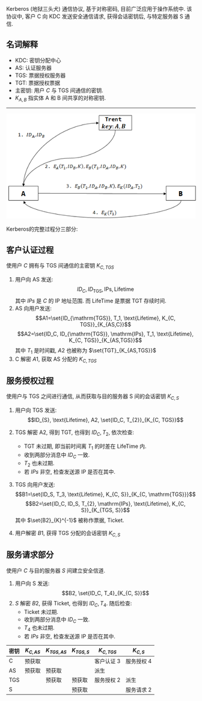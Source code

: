  Kerberos (地狱三头犬) 通信协议, 基于对称密码, 目前广泛应用于操作系统中. 该协议中, 客户 C 向 KDC 发送安全通信请求, 获得会话密钥后, 与特定服务器 S 通信.

## 名词解释

- KDC: 密钥分配中心
- AS: 认证服务器
- TGS: 票据授权服务器
- TGT: 票据授权票据
- 主密钥: 用户 $C$ 与 TGS 间通信的密钥.
- $K_{A,B}$ 指实体 A 和 B 间共享的对称密钥.

***
![|450](../../../attach/Pasted%20image%2020240408205208.png)

Kerberos的完整过程分三部分:

## 客户认证过程

使用户 $C$ 拥有与 TGS 间通信的主密钥 $K_{C,TGS}$

1. 用户向 AS 发送: $$ID_C, ID_{\mathrm{TGS}}, \mathrm{IPs}, \text{Lifetime}$$  其中 $IPs$ 是 $C$ 的 IP 地址范围. 而 LifeTime 是票据 TGT 存续时间.
2. AS 向用户发送: $$A1=\set{ID_{\mathrm{TGS}}, T_1, \text{Lifetime}, K_{C, TGS}}_{K_{AS,C}}$$ $$A2=\set{ID_C, ID_{\mathrm{TGS}}, \mathrm{IPs}, T_1, \text{Lifetime}, K_{C, TGS}}_{K_{AS,TGS}}$$ 其中 $T_{1}$ 是时间戳, $A2$ 也被称为 $\set{TGT}_{K_{AS,TGS}}$
3. C 解密 $A1$, 获取 AS 分配的 $K_{C,TGS}$

## 服务授权过程

使用户与 TGS 之间进行通信, 从而获取与目的服务器 S 间的会话密钥 $K_{C,S}$

1.  用户向 TGS 发送: $$ID_{S}, \text{Lifetime}, A2, \set{ID_C, T_{2}}_{K_{C, TGS}}$$
2. TGS 解密 A2, 得到 TGT, 也得到 $ID_C, T_{2}$, 依次检查:
	- TGT 未过期, 即当前时间离 $T_{1}$ 的时差在 $\text{LifeTime}$ 内.
	- 收到两部分消息中 $ID_{C}$ 一致.
	- $T_{2}$ 也未过期.
	- 若 $IPs$ 非空, 检查发送源 IP 是否在其中.
3.  TGS 向用户发送: $$B1=\set{ID_S, T_3, \text{Lifetime}, K_{C, S}}_{K_{C, \mathrm{TGS}}}$$ $$B2=\set{ID_C, ID_S, T_{2}, \mathrm{IPs}, \text{Lifetime}, K_{C, S}}_{K_{TGS, S}}$$ 其中 $\set{B2}_{K}^{-1}$ 被称作票据, Ticket.

4.  用户解密 $B1$, 获得 TGS 分配的会话密钥 $K_{C,S}$

## 服务请求部分

使用户 $C$ 与目的服务器 $S$ 间建立安全信道.

1.  用户向 S 发送: $$B2, \set{ID_C, T_4}_{K_{C, S}}$$
2.  $S$ 解密 $B2$, 获得 Ticket, 也得到 $ID_{C},T_{4}$. 随后检查:
	- Ticket 未过期.
	- 收到两部分消息中 $ID_{C}$ 一致.
	- $T_4$ 也未过期.
	- 若 $IPs$ 非空, 检查发送源 IP 是否在其中.

| 密钥 | $K_{C,AS}$ | $K_{TGS,AS}$ | $K_{TGS,S}$ | $K_{C,TGS}$ | $K_{C,S}$  |
| ---- | ---------- | ------------ | ----------- | ----------- | ---------- |
| C    | 预获取     |              |             | 客户认证 3  | 服务授权 4 |
| AS   | 预获取     | 预获取       |             | 派生        |            |
| TGS  |            | 预获取       | 预获取      | 服务授权 2  | 派生           |
| S    |            |              | 预获取      |             |    服务请求 2        |
